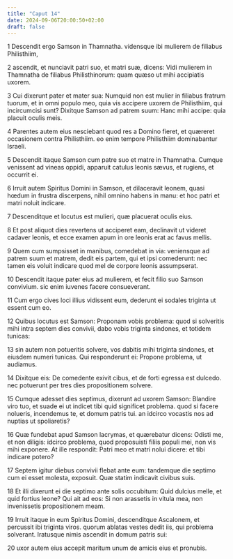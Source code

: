 ```yaml
---
title: "Caput 14"
date: 2024-09-06T20:00:50+02:00
draft: false
---
```



1 Descendit ergo Samson in Thamnatha. vidensque ibi mulierem de filiabus Philisthiim,

2 ascendit, et nunciavit patri suo, et matri suæ, dicens: Vidi mulierem in Thamnatha de filiabus Philisthinorum: quam quæso ut mihi accipiatis uxorem.

3 Cui dixerunt pater et mater sua: Numquid non est mulier in filiabus fratrum tuorum, et in omni populo meo, quia vis accipere uxorem de Philisthiim, qui incircumcisi sunt? Dixitque Samson ad patrem suum: Hanc mihi accipe: quia placuit oculis meis.

4 Parentes autem eius nesciebant quod res a Domino fieret, et quæreret occasionem contra Philisthiim. eo enim tempore Philisthiim dominabantur Israeli.

5 Descendit itaque Samson cum patre suo et matre in Thamnatha. Cumque venissent ad vineas oppidi, apparuit catulus leonis sævus, et rugiens, et occurrit ei.

6 Irruit autem Spiritus Domini in Samson, et dilaceravit leonem, quasi hœdum in frustra discerpens, nihil omnino habens in manu: et hoc patri et matri noluit indicare.

7 Descenditque et locutus est mulieri, quæ placuerat oculis eius.

8 Et post aliquot dies revertens ut acciperet eam, declinavit ut videret cadaver leonis, et ecce examen apum in ore leonis erat ac favus mellis.

9 Quem cum sumpsisset in manibus, comedebat in via: veniensque ad patrem suum et matrem, dedit eis partem, qui et ipsi comederunt: nec tamen eis voluit indicare quod mel de corpore leonis assumpserat.

10 Descendit itaque pater eius ad mulierem, et fecit filio suo Samson convivium. sic enim iuvenes facere consueverant.

11 Cum ergo cives loci illius vidissent eum, dederunt ei sodales triginta ut essent cum eo.

12 Quibus locutus est Samson: Proponam vobis problema: quod si solveritis mihi intra septem dies convivii, dabo vobis triginta sindones, et totidem tunicas:

13 sin autem non potueritis solvere, vos dabitis mihi triginta sindones, et eiusdem numeri tunicas. Qui responderunt ei: Propone problema, ut audiamus.

14 Dixitque eis: De comedente exivit cibus, et de forti egressa est dulcedo. nec potuerunt per tres dies propositionem solvere.

15 Cumque adesset dies septimus, dixerunt ad uxorem Samson: Blandire viro tuo, et suade ei ut indicet tibi quid significet problema. quod si facere nolueris, incendemus te, et domum patris tui. an idcirco vocastis nos ad nuptias ut spoliaretis?

16 Quæ fundebat apud Samson lacrymas, et quærebatur dicens: Odisti me, et non diligis: idcirco problema, quod proposuisti filiis populi mei, non vis mihi exponere. At ille respondit: Patri meo et matri nolui dicere: et tibi indicare potero?

17 Septem igitur diebus convivii flebat ante eum: tandemque die septimo cum ei esset molesta, exposuit. Quæ statim indicavit civibus suis.

18 Et illi dixerunt ei die septimo ante solis occubitum: Quid dulcius melle, et quid fortius leone? Qui ait ad eos: Si non arassetis in vitula mea, non invenissetis propositionem meam.

19 Irruit itaque in eum Spiritus Domini, descenditque Ascalonem, et percussit ibi triginta viros. quorum ablatas vestes dedit iis, qui problema solverant. Iratusque nimis ascendit in domum patris sui:

20 uxor autem eius accepit maritum unum de amicis eius et pronubis.

